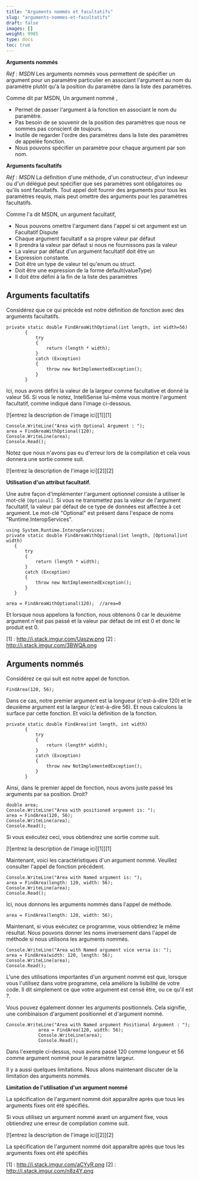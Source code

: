 ```yaml
---
title: "Arguments nommés et facultatifs"
slug: "arguments-nommes-et-facultatifs"
draft: false
images: []
weight: 9985
type: docs
toc: true
---
```


**Arguments nommés**

*Réf : MSDN* Les arguments nommés vous permettent de spécifier un argument pour un paramètre particulier en associant l'argument au nom du paramètre plutôt qu'à la position du paramètre dans la liste des paramètres.

Comme dit par MSDN, Un argument nommé ,

- Permet de passer l'argument à la fonction en associant le
nom du paramètre.
- Pas besoin de se souvenir de la position des paramètres que nous ne sommes pas
conscient de toujours.
- Inutile de regarder l'ordre des paramètres dans la liste des paramètres de
appelée fonction.
- Nous pouvons spécifier un paramètre pour chaque argument par son nom.

**Arguments facultatifs**

*Réf : MSDN* La définition d'une méthode, d'un constructeur, d'un indexeur ou d'un délégué peut spécifier que ses paramètres sont obligatoires ou qu'ils sont facultatifs. Tout appel doit fournir des arguments pour tous les paramètres requis, mais peut omettre des arguments pour les paramètres facultatifs.

Comme l'a dit MSDN, un argument facultatif,

- Nous pouvons omettre l'argument dans l'appel si cet argument est un Facultatif
Dispute
- Chaque argument facultatif a sa propre valeur par défaut
- Il prendra la valeur par défaut si nous ne fournissons pas la valeur
- La valeur par défaut d'un argument facultatif doit être un
- Expression constante.
- Doit être un type de valeur tel qu'enum ou struct.
- Doit être une expression de la forme default(valueType)
- Il doit être défini à la fin de la liste des paramètres

## Arguments facultatifs
Considérez que ce qui précède est notre définition de fonction avec des arguments facultatifs.

    private static double FindAreaWithOptional(int length, int width=56)
           {
               try
               {
                   return (length * width);
               }
               catch (Exception)
               {
                   throw new NotImplementedException();
               }
           }

Ici, nous avons défini la valeur de la largeur comme facultative et donné la valeur 56. Si vous le notez, IntelliSense lui-même vous montre l'argument facultatif, comme indiqué dans l'image ci-dessous.

[![entrez la description de l'image ici][1]][1]

    Console.WriteLine("Area with Optional Argument : ");
    area = FindAreaWithOptional(120);
    Console.WriteLine(area);
    Console.Read();

Notez que nous n'avons pas eu d'erreur lors de la compilation et cela vous donnera une sortie comme suit.

[![entrez la description de l'image ici][2]][2]



**Utilisation d'un attribut facultatif.**

Une autre façon d'implémenter l'argument optionnel consiste à utiliser le mot-clé `[Optional]`. Si vous ne transmettez pas la valeur de l'argument facultatif, la valeur par défaut de ce type de données est affectée à cet argument. Le mot-clé "Optional" est présent dans l'espace de noms "Runtime.InteropServices".

    using System.Runtime.InteropServices;  
    private static double FindAreaWithOptional(int length, [Optional]int width)
       {
           try
           {
               return (length * width);
           }
           catch (Exception)
           {
               throw new NotImplementedException();
           }
       } 

    area = FindAreaWithOptional(120);  //area=0
Et lorsque nous appelons la fonction, nous obtenons 0 car le deuxième argument n'est pas passé et la valeur par défaut de int est 0 et donc le produit est 0.
    


[1] : http://i.stack.imgur.com/Uaszw.png
[2] : http://i.stack.imgur.com/3BWQA.png

## Arguments nommés
Considérez ce qui suit est notre appel de fonction.

    FindArea(120, 56);
Dans ce cas, notre premier argument est la longueur (c'est-à-dire 120) et le deuxième argument est la largeur (c'est-à-dire 56). Et nous calculons la surface par cette fonction. Et voici la définition de la fonction.

    private static double FindArea(int length, int width)
           {
               try
               {
                   return (length* width);
               }
               catch (Exception)
               {
                   throw new NotImplementedException();
               }
           }

Ainsi, dans le premier appel de fonction, nous avons juste passé les arguments par sa position. Droit?

    double area;
    Console.WriteLine("Area with positioned argument is: ");
    area = FindArea(120, 56);
    Console.WriteLine(area);
    Console.Read();
Si vous exécutez ceci, vous obtiendrez une sortie comme suit.

[![entrez la description de l'image ici][1]][1]

Maintenant, voici les caractéristiques d'un argument nommé. Veuillez consulter l'appel de fonction précédent.


    Console.WriteLine("Area with Named argument is: ");
    area = FindArea(length: 120, width: 56);
    Console.WriteLine(area);
    Console.Read();

Ici, nous donnons les arguments nommés dans l'appel de méthode.

    area = FindArea(length: 120, width: 56);
Maintenant, si vous exécutez ce programme, vous obtiendrez le même résultat. Nous pouvons donner les noms inversement dans l'appel de méthode si nous utilisons les arguments nommés.

    Console.WriteLine("Area with Named argument vice versa is: ");
    area = FindArea(width: 120, length: 56);
    Console.WriteLine(area);
    Console.Read();

L'une des utilisations importantes d'un argument nommé est que, lorsque vous l'utilisez dans votre programme, cela améliore la lisibilité de votre code. Il dit simplement ce que votre argument est censé être, ou ce qu'il est ?.

Vous pouvez également donner les arguments positionnels. Cela signifie, une combinaison d'argument positionnel et d'argument nommé.

    Console.WriteLine("Area with Named argument Positional Argument : ");
                area = FindArea(120, width: 56);
                Console.WriteLine(area);
                Console.Read();

Dans l'exemple ci-dessus, nous avons passé 120 comme longueur et 56 comme argument nommé pour le paramètre largeur.

Il y a aussi quelques limitations. Nous allons maintenant discuter de la limitation des arguments nommés.

**Limitation de l'utilisation d'un argument nommé**

La spécification de l'argument nommé doit apparaître après que tous les arguments fixes ont été spécifiés.

Si vous utilisez un argument nommé avant un argument fixe, vous obtiendrez une erreur de compilation comme suit.

[![entrez la description de l'image ici][2]][2]

La spécification de l'argument nommé doit apparaître après que tous les arguments fixes ont été spécifiés


[1] : http://i.stack.imgur.com/aCYyR.png
[2] : http://i.stack.imgur.com/n8z4Y.png

